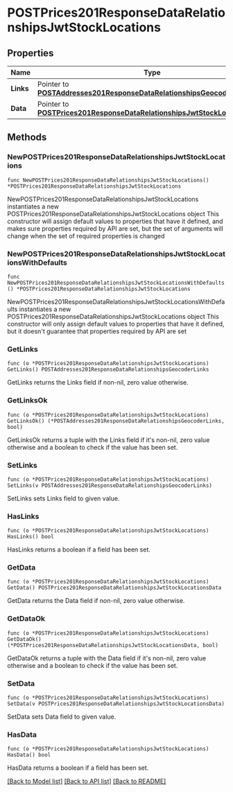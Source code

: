 # POSTPrices201ResponseDataRelationshipsJwtStockLocations

## Properties

Name | Type | Description | Notes
------------ | ------------- | ------------- | -------------
**Links** | Pointer to [**POSTAddresses201ResponseDataRelationshipsGeocoderLinks**](POSTAddresses201ResponseDataRelationshipsGeocoderLinks.md) |  | [optional] 
**Data** | Pointer to [**POSTPrices201ResponseDataRelationshipsJwtStockLocationsData**](POSTPrices201ResponseDataRelationshipsJwtStockLocationsData.md) |  | [optional] 

## Methods

### NewPOSTPrices201ResponseDataRelationshipsJwtStockLocations

`func NewPOSTPrices201ResponseDataRelationshipsJwtStockLocations() *POSTPrices201ResponseDataRelationshipsJwtStockLocations`

NewPOSTPrices201ResponseDataRelationshipsJwtStockLocations instantiates a new POSTPrices201ResponseDataRelationshipsJwtStockLocations object
This constructor will assign default values to properties that have it defined,
and makes sure properties required by API are set, but the set of arguments
will change when the set of required properties is changed

### NewPOSTPrices201ResponseDataRelationshipsJwtStockLocationsWithDefaults

`func NewPOSTPrices201ResponseDataRelationshipsJwtStockLocationsWithDefaults() *POSTPrices201ResponseDataRelationshipsJwtStockLocations`

NewPOSTPrices201ResponseDataRelationshipsJwtStockLocationsWithDefaults instantiates a new POSTPrices201ResponseDataRelationshipsJwtStockLocations object
This constructor will only assign default values to properties that have it defined,
but it doesn't guarantee that properties required by API are set

### GetLinks

`func (o *POSTPrices201ResponseDataRelationshipsJwtStockLocations) GetLinks() POSTAddresses201ResponseDataRelationshipsGeocoderLinks`

GetLinks returns the Links field if non-nil, zero value otherwise.

### GetLinksOk

`func (o *POSTPrices201ResponseDataRelationshipsJwtStockLocations) GetLinksOk() (*POSTAddresses201ResponseDataRelationshipsGeocoderLinks, bool)`

GetLinksOk returns a tuple with the Links field if it's non-nil, zero value otherwise
and a boolean to check if the value has been set.

### SetLinks

`func (o *POSTPrices201ResponseDataRelationshipsJwtStockLocations) SetLinks(v POSTAddresses201ResponseDataRelationshipsGeocoderLinks)`

SetLinks sets Links field to given value.

### HasLinks

`func (o *POSTPrices201ResponseDataRelationshipsJwtStockLocations) HasLinks() bool`

HasLinks returns a boolean if a field has been set.

### GetData

`func (o *POSTPrices201ResponseDataRelationshipsJwtStockLocations) GetData() POSTPrices201ResponseDataRelationshipsJwtStockLocationsData`

GetData returns the Data field if non-nil, zero value otherwise.

### GetDataOk

`func (o *POSTPrices201ResponseDataRelationshipsJwtStockLocations) GetDataOk() (*POSTPrices201ResponseDataRelationshipsJwtStockLocationsData, bool)`

GetDataOk returns a tuple with the Data field if it's non-nil, zero value otherwise
and a boolean to check if the value has been set.

### SetData

`func (o *POSTPrices201ResponseDataRelationshipsJwtStockLocations) SetData(v POSTPrices201ResponseDataRelationshipsJwtStockLocationsData)`

SetData sets Data field to given value.

### HasData

`func (o *POSTPrices201ResponseDataRelationshipsJwtStockLocations) HasData() bool`

HasData returns a boolean if a field has been set.


[[Back to Model list]](../README.md#documentation-for-models) [[Back to API list]](../README.md#documentation-for-api-endpoints) [[Back to README]](../README.md)


